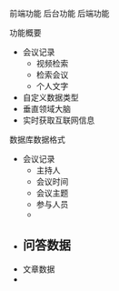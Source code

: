 前端功能
后台功能
后端功能


功能概要
- 会议记录
	- 视频检索
	- 检索会议
	- 个人文字
- 自定义数据类型
- 垂直领域大脑
- 实时获取互联网信息

数据库数据格式
- 会议记录
	- 主持人
	- 会议时间
	- 会议主题
	- 参与人员
	- 
- 问答数据
	- 
- 文章数据
- 